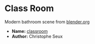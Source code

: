 Class Room
==========

Modern bathroom scene from
[blender.org](http://www.blender.org/download/demo-files)

* **Name:** [classroom](http://download.blender.org/demo/test/classroom.zip)
* **Author:** Christophe Seux
